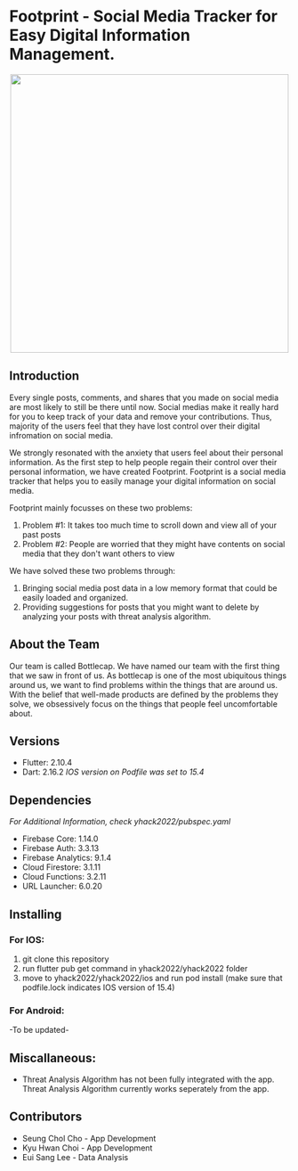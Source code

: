 # Footprint - Social Media Tracker for Easy Digital Information Management.
<p align="center">
    <img 
    width="500"
    height="500"
    src="https://user-images.githubusercontent.com/57926472/162923906-efea1e84-8af5-481e-b8a5-a16c3fe828d6.png"
  >
</p>

## Introduction
Every single posts, comments, and shares that you made on social media are most likely to still be there until now. Social medias make it really hard for you to keep track of your data and remove your contributions. Thus, majority of the users feel that they have lost control over their digital infromation on social media.

We strongly resonated with the anxiety that users feel about their personal information. As the first step to help people regain their control over their personal information, we have created Footprint. Footprint is a social media tracker that helps you to easily manage your digital information on social media.

Footprint mainly focusses on these two problems:
1) Problem #1: It takes too much time to scroll down and view all of your past posts
2) Problem #2: People are worried that they might have contents on social media that they don't want others to view

We have solved these two problems through:
1) Bringing social media post data in a low memory format that could be easily loaded and organized.
2) Providing suggestions for posts that you might want to delete by analyzing your posts with threat analysis algorithm.


## About the Team
Our team is called Bottlecap. We have named our team with the first thing that we saw in front of us. As bottlecap is one of the most ubiquitous things around us, we want to find problems within the things that are around us. With the belief that well-made products are defined by the problems they solve, we obsessively focus on the things that people feel uncomfortable about. 


## Versions
* Flutter: 2.10.4
* Dart: 2.16.2
_IOS version on Podfile was set to 15.4_


## Dependencies
_For Additional Information, check yhack2022/pubspec.yaml_
* Firebase Core: 1.14.0
* Firebase Auth: 3.3.13
* Firebase Analytics: 9.1.4
* Cloud Firestore: 3.1.11
* Cloud Functions: 3.2.11
* URL Launcher: 6.0.20


## Installing
### For IOS:
1. git clone this repository
2. run flutter pub get command in yhack2022/yhack2022 folder
3. move to yhack2022/yhack2022/ios and run pod install (make sure that podfile.lock indicates IOS version of 15.4)

### For Android:
-To be updated-

## Miscallaneous:
* Threat Analysis Algorithm has not been fully integrated with the app. Threat Analysis Algorithm currently works seperately from the app.

## Contributors
* Seung Chol Cho - App Development
* Kyu Hwan Choi - App Development
* Eui Sang Lee - Data Analysis
